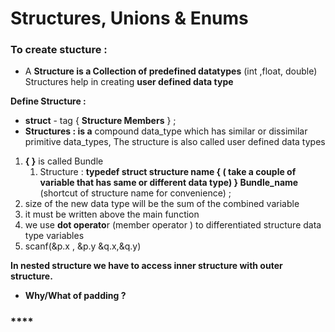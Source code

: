 # Structures, Unions & Enums

### To create stucture :

- A **Structure is a Collection of predefined datatypes** (int ,float, double)
Structures help in creating **user defined data type**

**Define Structure :**

- **struct**  - tag
{
     **Structure Members**
} ;
- **Structures : is a** compound data_type which has similar or dissimilar primitive data_types, The structure is also called user defined data types
1. **{  }** is called Bundle
    1. Structure :
    **typedef struct structure name
    {
       ( take a couple of variable that has same or different data type)
    } Bundle_name** (shortcut of structure name for convenience) ;
2. size of the new data type will be the sum of the combined variable
3. it must be written above the main function
4. we use **dot operato**r (member operator ) to differentiated structure data type variables
5. scanf(&p.x , &p.y &q.x,&q.y)

**In nested structure we have to access inner structure with outer structure.**

- **Why/What of padding ?**

### ****